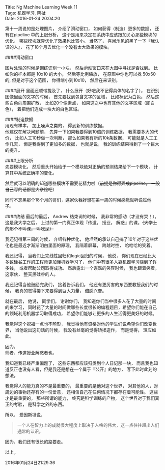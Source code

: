 Title: Ng Machine Learning Week 11  
Tags: 机器学习, 瞎扯  
Date: 2016-01-24 20:04:20  

第十一周说的是处理图片， 介绍了滑动窗口， 如何获得（制造）更多的数据， 还有在pipeline 中的上限分析， 这个是用来决定在系统中应该跟加关心那些模块的优化， 哪些模块就算优化了效果也比较小。  当然了， 喜闻乐见的黑了一下『我认识的人』， 花了18个月去优化一个没有太大效果的模块。  

####滑动窗口

图片处理的时候是训练识别一小块， 然后滑动窗口来在大图中寻找是否找到。 比如你的样本都是 10x10 的大小， 然后等比例缩放， 在原图中你也可以找 50x50 的, 但是对于这个范围， 你得缩小到10x10， 然后在来识别。  

####展开
里面还顺带提及了， 什么展开（好吧我不记得具体的名字了）， 在识别图像里面的文字的时候， 首先要找到包含文字的区域， 比如标记为白色， 然后这些白色向周围扩散， 比如20个像素点， 如果这之中也有其他的文字区域（即白色）， 着把他们连成一块大的白色区域。

####制造数据  
用现有样本， 加上噪声之类的， 得到新的训练数据。  
他建议在解决问题前， 先算一下如果我要得到10倍的训练数据， 我需要多大的代价， 比如人工10秒做一次判断， 那么如果我有新的10k条数据， 可能就是人工工作几天， 但是我得到了更加多的数据， 也就是说， 我的训练结果得到了一个巨大的提升。   


####上限分析  
先要模块化， 然后重头开始给于一个模块绝对正确的预测结果给下一个模块， 计算其中系统正确率的变化。  

然后就可以明确的知道哪些模块不需要花精力啦（~~前提是你得弄成pipeline， 一般自己写的话都是大杂烩吧~~）

同时不忘黑那个18个月的哥们，~~这家伙我好想在第一周的时候感觉就听说过他了~~。


####终结
最后的最后， Andrew 结束词的时候， 我非常的感动（才没有哭！）， 这是我大学之后， 上过的第一门真正体现『传道， 授业， 解惑』的课。~~（大学上的那个不叫课， 叫吃屎）~~ 

我还记得第三周的时候， 介绍各种优化， 他坦然的承认自己搞了10年对于这些优化也是最近才渐渐明白里面的原理， 我隔着屏幕， 跨越时空， 哈哈哈的笑着。  

我还记得， 当我们上完线性回归和logic回归的时候， 他说， 你们现在已经比大多数硅谷工作的工程师更加懂机器学习了， 他们中有很多人靠机器学习赚到了许多钱， 或者帮助公司取得成功。 然后露出一个诙谐的笑容时候， 我也跟着笑着， 这家伙， 整天黑硅谷的人。  
  
我还记得当他鼓励完我们， 接着告诉我们， 他还有更厉害的东西要教授我们的时候， 我真的觉得接下来要得到巨大力量， 倍感兴奋。 
 
就在最后， 他说， 同学们， 谢谢你们， 我知道你们当中很多人花了大量的时间的来学习， 同时花了大量的时间做哪些长度很长的编程题目，希望你们能在自己的领域利用机器学习取得成功， 希望你们能够让更多的人生活得更美好的时候。  

我觉得这个祝福一点也不畸形， 我觉得他有资格对他的学生们说希望你们改变世界， 当他说出这句话的时候， 我没有丝毫的觉得矫揉造作， 而是觉得， 理应如此。

因为，  
师者，传道授业解惑者也。  

我知道我已经严重偏题了， 这些东西都应该归类到个人日记那一块， 而且我也知道反正也没有人看，但是我还是想在一个属于『公开』的地方， 写下此时此刻的想法。  

我觉得人的能力真的不是最重要的， 最重要的是他对这个世界， 对其他的人，对周边的事物还存有的一份爱意， 还相信自己在任何情况下都存在着可能性。
这些才是最重要的， 那些所谓的能力， 终究是科学训练的产物， 这个世界对于我们真正的考验， 是科学之外的东西。  
   


所以， 爱因斯坦说， 
> 一个人在智力上的成就很大程度上取决于人格的伟大，这一点往往超出人们通常的认识。  

因为，我们还有很长的路要走。

以上。  

2016年01月24日21:29:36
 
 

